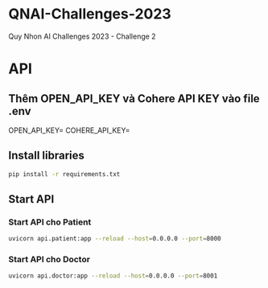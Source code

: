 # QNAI-Challenges-2023
Quy Nhon AI Challenges 2023 - Challenge 2

# API

## Thêm OPEN_API_KEY và Cohere API KEY vào file .env
OPEN_API_KEY=
COHERE_API_KEY=

## Install libraries

```bash
pip install -r requirements.txt
```

## Start API

### Start API cho Patient

```bash
uvicorn api.patient:app --reload --host=0.0.0.0 --port=8000
```

### Start API cho Doctor

```bash
uvicorn api.doctor:app --reload --host=0.0.0.0 --port=8001
```